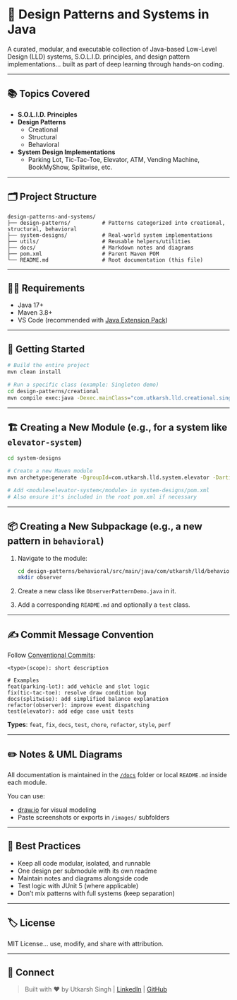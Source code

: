 # 🧠 Design Patterns and Systems in Java

A curated, modular, and executable collection of Java-based Low-Level Design (LLD) systems, S.O.L.I.D. principles, and design pattern implementations... built as part of deep learning through hands-on coding.

---

## 📚 Topics Covered

- **S.O.L.I.D. Principles**
- **Design Patterns**
  - Creational
  - Structural
  - Behavioral
- **System Design Implementations**
  - Parking Lot, Tic-Tac-Toe, Elevator, ATM, Vending Machine, BookMyShow, Splitwise, etc.

---

## 🗂️ Project Structure

```
design-patterns-and-systems/
├── design-patterns/          # Patterns categorized into creational, structural, behavioral
├── system-designs/           # Real-world system implementations
├── utils/                    # Reusable helpers/utilities
├── docs/                     # Markdown notes and diagrams
├── pom.xml                   # Parent Maven POM
└── README.md                 # Root documentation (this file)
```

---

## 🧑‍💻 Requirements

- Java 17+
- Maven 3.8+
- VS Code (recommended with [Java Extension Pack](https://marketplace.visualstudio.com/items?itemName=vscjava.vscode-java-pack))

---

## 🚀 Getting Started

```bash
# Build the entire project
mvn clean install

# Run a specific class (example: Singleton demo)
cd design-patterns/creational
mvn compile exec:java -Dexec.mainClass="com.utkarsh.lld.creational.singleton.SingletonDemo"
```

---

## 🏗️ Creating a New Module (e.g., for a system like `elevator-system`)

```bash
cd system-designs

# Create a new Maven module
mvn archetype:generate -DgroupId=com.utkarsh.lld.system.elevator -DartifactId=elevator-system -DarchetypeArtifactId=maven-archetype-quickstart -DinteractiveMode=false

# Add <module>elevator-system</module> in system-designs/pom.xml
# Also ensure it's included in the root pom.xml if necessary
```

---

## 📦 Creating a New Subpackage (e.g., a new pattern in `behavioral`)

1. Navigate to the module:
   ```bash
   cd design-patterns/behavioral/src/main/java/com/utkarsh/lld/behavioral
   mkdir observer
   ```
2. Create a new class like `ObserverPatternDemo.java` in it.

3. Add a corresponding `README.md` and optionally a `test` class.

---

## ✍️ Commit Message Convention

Follow [Conventional Commits](https://www.conventionalcommits.org/):

```
<type>(scope): short description

# Examples
feat(parking-lot): add vehicle and slot logic
fix(tic-tac-toe): resolve draw condition bug
docs(splitwise): add simplified balance explanation
refactor(observer): improve event dispatching
test(elevator): add edge case unit tests
```

**Types**: `feat`, `fix`, `docs`, `test`, `chore`, `refactor`, `style`, `perf`

---

## ✏️ Notes & UML Diagrams

All documentation is maintained in the [`/docs`](./docs/) folder or local `README.md` inside each module.

You can use:
- [draw.io](https://draw.io) for visual modeling
- Paste screenshots or exports in `/images/` subfolders

---

## 📌 Best Practices

- Keep all code modular, isolated, and runnable
- One design per submodule with its own readme
- Maintain notes and diagrams alongside code
- Test logic with JUnit 5 (where applicable)
- Don’t mix patterns with full systems (keep separation)

---

## 🏷️ License

MIT License... use, modify, and share with attribution.

---

## 🔗 Connect

> Built with ❤️ by Utkarsh Singh | [LinkedIn](https://www.linkedin.com/in/utk06/) | [GitHub](https://github.com/utkarshsingh369)